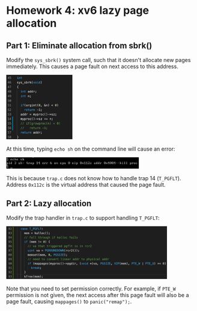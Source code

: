# Homework 4: xv6 lazy page allocation

## Part 1: Eliminate allocation from sbrk()

Modify the `sys_sbrk()` system call, such that it doesn't allocate new pages immediately. This causes a page fault on next access to this address.

<img src="README_img/sbrk.png" width="35%">

At this time, typing `echo sh` on the command line will cause an error:

<img src="README_img/error.png" width="70%">

This is because `trap.c` does not know how to handle trap 14 (`T_PGFLT`). Address `0x112c` is the virtual address that caused the page fault.

## Part 2: Lazy allocation

Modify the trap handler in `trap.c` to support handling `T_PGFLT`:

<img src="README_img/trap.png" width="85%">

Note that you need to set permission correctly. For example, if `PTE_W` permission is not given, the next access after this page fault will also be a page fault, causing `mappages()` to `panic("remap");`.